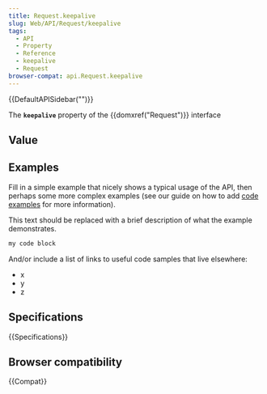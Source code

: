 ```yaml
---
title: Request.keepalive
slug: Web/API/Request/keepalive
tags:
  - API
  - Property
  - Reference
  - keepalive
  - Request
browser-compat: api.Request.keepalive
---
```

{{DefaultAPISidebar("")}}

The **`keepalive`** property of the {{domxref("Request")}} interface 

## Value



## Examples

Fill in a simple example that nicely shows a typical usage of the API, then perhaps some more complex examples (see our guide on how to add [code examples](/en-US/docs/MDN/Contribute/Structures/Code_examples) for more information).

This text should be replaced with a brief description of what the example demonstrates.

```js
my code block
```

And/or include a list of links to useful code samples that live elsewhere:

*   x
*   y
*   z

## Specifications

{{Specifications}}

## Browser compatibility

{{Compat}}


